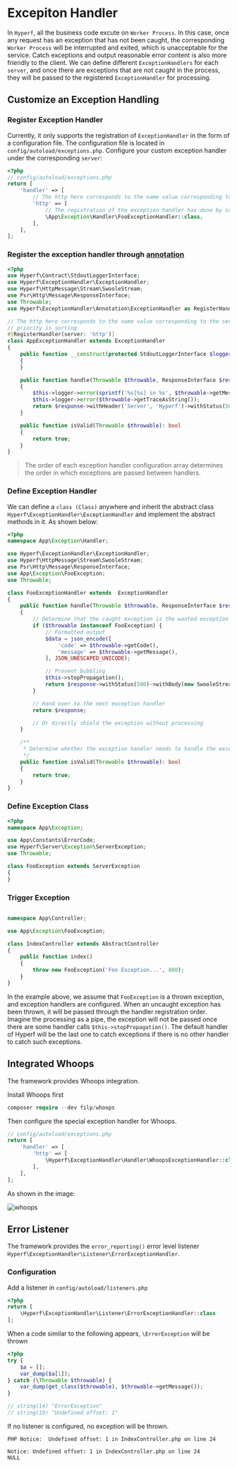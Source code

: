 # Excepiton Handler

In `Hyperf`, all the business code excute on `Worker Process`. In this case, once any request has an exception that has not been caught, the corresponding `Worker Process` will be interrupted and exited, which is unacceptable for the service. Catch exceptions and output reasonable error content is also more friendly to the client. We can define different `ExceptionHandlers` for each `server`, and once there are exceptions that are not caught in the process, they will be passed to the registered `ExceptionHandler` for processing.

## Customize an Exception Handling

### Register Exception Handler

Currently, it only supports the registration of `ExceptionHandler` in the form of a configuration file. The configuration file is located in `config/autoload/exceptions.php`. Configure your custom exception handler under the corresponding `server`:

```php
<?php
// config/autoload/exceptions.php
return [
    'handler' => [
        // The http here corresponds to the name value corresponding to the server in config/autoload/server.php
        'http' => [
            // The registration of the exception handler has done by configuring the complete class namespace address here
            \App\Exception\Handler\FooExceptionHandler::class,
        ],    
    ],
];
```

### Register the exception handler through [annotation](https://github.com/hyperf/hyperf/blob/master/src/exception-handler/src/Annotation/ExceptionHandler.php)

```php
<?php
use Hyperf\Contract\StdoutLoggerInterface;
use Hyperf\ExceptionHandler\ExceptionHandler;
use Hyperf\HttpMessage\Stream\SwooleStream;
use Psr\Http\Message\ResponseInterface;
use Throwable;
use Hyperf\ExceptionHandler\Annotation\ExceptionHandler as RegisterHandler;

// The http here corresponds to the name value corresponding to the server in config/autoload/server.php
// priority is sorting
#[RegisterHandler(server: 'http')]
class AppExceptionHandler extends ExceptionHandler
{
    public function __construct(protected StdoutLoggerInterface $logger)
    {
    }

    public function handle(Throwable $throwable, ResponseInterface $response)
    {
        $this->logger->error(sprintf('%s[%s] in %s', $throwable->getMessage(), $throwable->getLine(), $throwable->getFile()));
        $this->logger->error($throwable->getTraceAsString());
        return $response->withHeader('Server', 'Hyperf')->withStatus(500)->withBody(new SwooleStream('Internal Server Error.'));
    }

    public function isValid(Throwable $throwable): bool
    {
        return true;
    }
}

```

> The order of each exception handler configuration array determines the order in which exceptions are passed between handlers.

### Define Exception Handler

We can define a `class (Class)` anywhere and inherit the abstract class `Hyperf\ExceptionHandler\ExceptionHandler` and implement the abstract methods in it. As shown below:

```php
<?php
namespace App\Exception\Handler;

use Hyperf\ExceptionHandler\ExceptionHandler;
use Hyperf\HttpMessage\Stream\SwooleStream;
use Psr\Http\Message\ResponseInterface;
use App\Exception\FooException;
use Throwable;

class FooExceptionHandler extends  ExceptionHandler
{
    public function handle(Throwable $throwable, ResponseInterface $response)
    {
        // Determine that the caught exception is the wanted exception
        if ($throwable instanceof FooException) {
            // Formatted output
            $data = json_encode([
                'code' => $throwable->getCode(),
                'message' => $throwable->getMessage(),
            ], JSON_UNESCAPED_UNICODE);

            // Prevent bubbling
            $this->stopPropagation();
            return $response->withStatus(500)->withBody(new SwooleStream($data));
        }

        // Hand over to the next exception handler
        return $response;

        // Or directly shield the exception without processing
    }

    /**
     * Determine whether the exception handler needs to handle the exception or not
     */
    public function isValid(Throwable $throwable): bool
    {
        return true;
    }
}
```

### Define Exception Class

```php
<?php
namespace App\Exception;

use App\Constants\ErrorCode;
use Hyperf\Server\Exception\ServerException;
use Throwable;

class FooException extends ServerException
{
}
```

### Trigger Exception

```php

namespace App\Controller;

use App\Exception\FooException;

class IndexController extends AbstractController
{
    public function index()
    {
        throw new FooException('Foo Exception...', 800);
    }
}

```
In the example above, we assume that `FooException` is a thrown exception, and exception handlers are configured. When an uncaught exception has been thrown, it will be passed through the handler registration order. Imagine the processing as a pipe, the exception will not be passed once there are some handler calls `$this->stopPropagation()`. The default handler of Hyperf will be the last one to catch exceptions if there is no other handler to catch such exceptions.

## Integrated Whoops

The framework provides Whoops integration.

Install Whoops first
```php
composer require --dev filp/whoops
```

Then configure the special exception handler for Whoops.

```php
// config/autoload/exceptions.php
return [
    'handler' => [
        'http' => [
            \Hyperf\ExceptionHandler\Handler\WhoopsExceptionHandler::class,
        ],    
    ],
];
```

As shown in the image:

![whoops](/imgs/whoops.png)


## Error Listener

The framework provides the `error_reporting()` error level listener `Hyperf\ExceptionHandler\Listener\ErrorExceptionHandler`.

### Configuration

Add a listener in `config/autoload/listeners.php`

```php
<?php
return [
    \Hyperf\ExceptionHandler\Listener\ErrorExceptionHandler::class
];
```

When a code similar to the following appears, `\ErrorException` will be thrown

```php
<?php
try {
    $a = [];
    var_dump($a[1]);
} catch (\Throwable $throwable) {
    var_dump(get_class($throwable), $throwable->getMessage());
}

// string(14) "ErrorException"
// string(19) "Undefined offset: 1"
```

If no listener is configured, no exception will be thrown.

```
PHP Notice:  Undefined offset: 1 in IndexController.php on line 24

Notice: Undefined offset: 1 in IndexController.php on line 24
NULL
```


